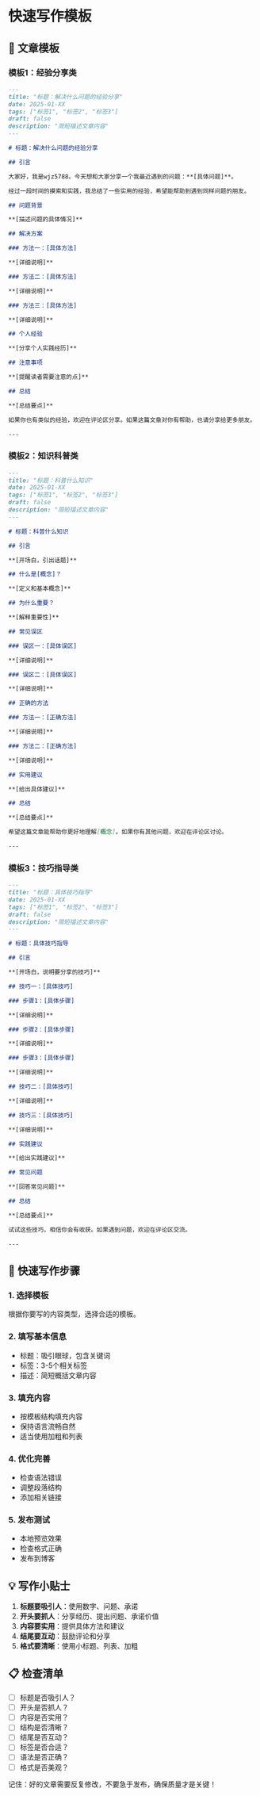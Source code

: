 # 快速写作模板

## 📝 文章模板

### 模板1：经验分享类

```markdown
---
title: "标题：解决什么问题的经验分享"
date: 2025-01-XX
tags: ["标签1", "标签2", "标签3"]
draft: false
description: "简短描述文章内容"
---

# 标题：解决什么问题的经验分享

## 引言

大家好，我是wjz5788。今天想和大家分享一个我最近遇到的问题：**[具体问题]**。

经过一段时间的摸索和实践，我总结了一些实用的经验，希望能帮助到遇到同样问题的朋友。

## 问题背景

**[描述问题的具体情况]**

## 解决方案

### 方法一：[具体方法]

**[详细说明]**

### 方法二：[具体方法]

**[详细说明]**

### 方法三：[具体方法]

**[详细说明]**

## 个人经验

**[分享个人实践经历]**

## 注意事项

**[提醒读者需要注意的点]**

## 总结

**[总结要点]**

如果你也有类似的经验，欢迎在评论区分享。如果这篇文章对你有帮助，也请分享给更多朋友。

---
```

### 模板2：知识科普类

```markdown
---
title: "标题：科普什么知识"
date: 2025-01-XX
tags: ["标签1", "标签2", "标签3"]
draft: false
description: "简短描述文章内容"
---

# 标题：科普什么知识

## 引言

**[开场白，引出话题]**

## 什么是[概念]？

**[定义和基本概念]**

## 为什么重要？

**[解释重要性]**

## 常见误区

### 误区一：[具体误区]

**[详细说明]**

### 误区二：[具体误区]

**[详细说明]**

## 正确的方法

### 方法一：[正确方法]

**[详细说明]**

### 方法二：[正确方法]

**[详细说明]**

## 实用建议

**[给出具体建议]**

## 总结

**[总结要点]**

希望这篇文章能帮助你更好地理解[概念]。如果你有其他问题，欢迎在评论区讨论。

---
```

### 模板3：技巧指导类

```markdown
---
title: "标题：具体技巧指导"
date: 2025-01-XX
tags: ["标签1", "标签2", "标签3"]
draft: false
description: "简短描述文章内容"
---

# 标题：具体技巧指导

## 引言

**[开场白，说明要分享的技巧]**

## 技巧一：[具体技巧]

### 步骤1：[具体步骤]

**[详细说明]**

### 步骤2：[具体步骤]

**[详细说明]**

### 步骤3：[具体步骤]

**[详细说明]**

## 技巧二：[具体技巧]

**[详细说明]**

## 技巧三：[具体技巧]

**[详细说明]**

## 实践建议

**[给出实践建议]**

## 常见问题

**[回答常见问题]**

## 总结

**[总结要点]**

试试这些技巧，相信你会有收获。如果遇到问题，欢迎在评论区交流。

---
```

## 🚀 快速写作步骤

### 1. 选择模板
根据你要写的内容类型，选择合适的模板。

### 2. 填写基本信息
- 标题：吸引眼球，包含关键词
- 标签：3-5个相关标签
- 描述：简短概括文章内容

### 3. 填充内容
- 按模板结构填充内容
- 保持语言流畅自然
- 适当使用加粗和列表

### 4. 优化完善
- 检查语法错误
- 调整段落结构
- 添加相关链接

### 5. 发布测试
- 本地预览效果
- 检查格式正确
- 发布到博客

## 💡 写作小贴士

1. **标题要吸引人**：使用数字、问题、承诺
2. **开头要抓人**：分享经历、提出问题、承诺价值
3. **内容要实用**：提供具体方法和建议
4. **结尾要互动**：鼓励评论和分享
5. **格式要清晰**：使用小标题、列表、加粗

## 📋 检查清单

- [ ] 标题是否吸引人？
- [ ] 开头是否抓人？
- [ ] 内容是否实用？
- [ ] 结构是否清晰？
- [ ] 结尾是否互动？
- [ ] 标签是否合适？
- [ ] 语法是否正确？
- [ ] 格式是否美观？

记住：好的文章需要反复修改，不要急于发布，确保质量才是关键！
